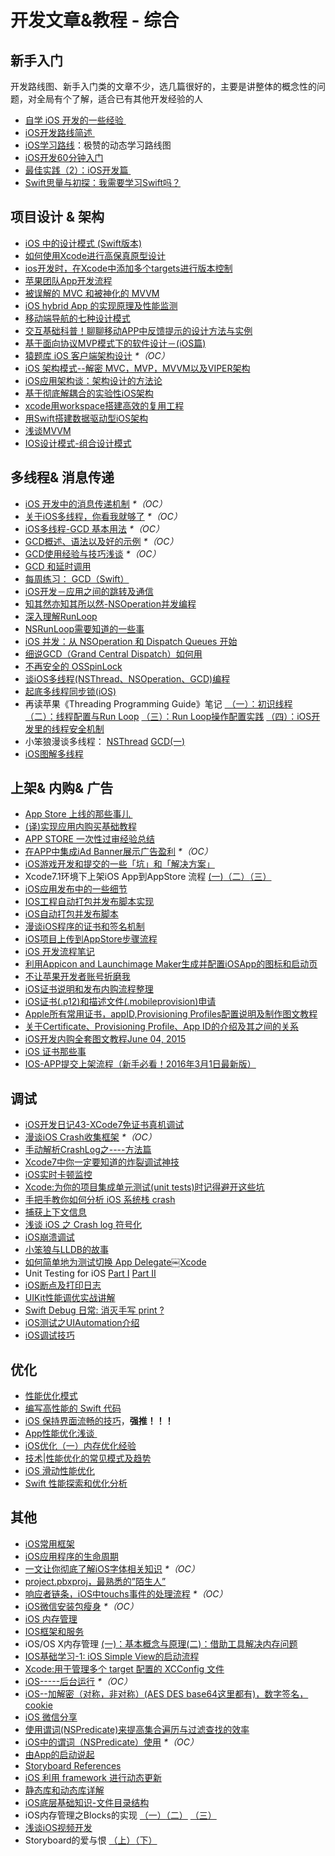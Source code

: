 # 开发文章&教程 - 综合
## 新手入门
开发路线图、新手入门类的文章不少，选几篇很好的，主要是讲整体的概念性的问题，对全局有个了解，适合已有其他开发经验的人
- [自学 iOS 开发的一些经验 ][1]
- [iOS开发路线简述 ][2]
- [iOS学习路线][3]：极赞的动态学习路线图
- [iOS开发60分钟入门][4]
- [最佳实践（2）：iOS开发篇 ][5]
- [Swift思量与初探：我需要学习Swift吗？][6]

## 项目设计 & 架构
- [iOS 中的设计模式 (Swift版本)][7]
- [如何使用Xcode进行高保真原型设计][8]
- [ios开发时，在Xcode中添加多个targets进行版本控制][9]
- [苹果团队App开发流程][10]
- [被误解的 MVC 和被神化的 MVVM][11]
- [iOS hybrid App 的实现原理及性能监测][12]
- [移动端导航的七种设计模式][13]
- [交互基础科普！聊聊移动APP中反馈提示的设计方法与实例][14]
- [基于面向协议MVP模式下的软件设计－(iOS篇)][15]
- [猿题库 iOS 客户端架构设计][16] _\*（OC）_
- [iOS 架构模式--解密 MVC，MVP，MVVM以及VIPER架构][17]
- [iOS应用架构谈：架构设计的方法论][18]
- [基于彻底解耦合的实验性iOS架构][19]
- [xcode用workspace搭建高效的复用工程][20]
- [用Swift搭建数据驱动型iOS架构][21]
- [浅谈MVVM][22]
- [IOS设计模式-组合设计模式][23]

## 多线程& 消息传递
- [iOS 开发中的消息传递机制][24] _\*（OC）_
- [关于iOS多线程，你看我就够了][25] _\*（OC）_
- [iOS多线程-GCD 基本用法][26] _\*（OC）_
- [GCD概述、语法以及好的示例][27] _\*（OC）_
- [GCD使用经验与技巧浅谈][28] _\*（OC）_
- [GCD 和延时调用][29]
- [每周练习： GCD（Swift）][30]
- [iOS开发－应用之间的跳转及通信][31]
- [知其然亦知其所以然-NSOperation并发编程][32]
- [深入理解RunLoop][33]
- [NSRunLoop需要知道的一些事][34]
- [iOS 并发：从 NSOperation 和 Dispatch Queues 开始][35]
- [细说GCD（Grand Central Dispatch）如何用][36]
- [不再安全的 OSSpinLock][37]
- [谈iOS多线程(NSThread、NSOperation、GCD)编程][38]
- [起底多线程同步锁(iOS)][39]
- 再读苹果《Threading Programming Guide》笔记 [ （一）：初识线程][40] [（二）：线程配置与Run Loop][41] [（三）：Run Loop操作配置实践][42] [（四）：iOS开发里的线程安全机制][43]
- 小笨狼漫谈多线程： [NSThread][44] [GCD(一)][45]
- [iOS图解多线程][46]

## 上架& 内购& 广告
- [App Store 上线的那些事儿 ][47]
- [(译)实现应用内购买基础教程][48]
- [APP STORE 一次性过审经验总结][49]
- [在APP中集成iAd Banner展示广告盈利][50] _\*（OC）_
- [iOS游戏开发和提交的一些「坑」和「解决方案」][51]
- Xcode7.1环境下上架iOS App到AppStore 流程 [(一)][52][（二）][53][（三）][54]
- [iOS应用发布中的一些细节][55]
- [IOS工程自动打包并发布脚本实现][56]
- [iOS自动打包并发布脚本][57]
- [漫谈iOS程序的证书和签名机制][58]
- [iOS项目上传到AppStore步骤流程][59]
- [iOS 开发流程笔记][60]
- [利用Appicon and Launchimage Maker生成并配置iOSApp的图标和启动页][61]
- [不让苹果开发者账号折磨我][62]
- [iOS证书说明和发布内购流程整理][63]
- [iOS证书(.p12)和描述文件(.mobileprovision)申请][64]
- [Apple所有常用证书，appID,Provisioning Profiles配置说明及制作图文教程][65]
- [关于Certificate、Provisioning Profile、App ID的介绍及其之间的关系][66]
- [iOS开发内购全套图文教程June 04, 2015][67]
- [iOS 证书那些事][68]
- [IOS-APP提交上架流程（新手必看！2016年3月1日最新版）][69]

## 调试
- [iOS开发日记43-XCode7免证书真机调试][70]
- [漫谈iOS Crash收集框架][71] _\*（OC）_
- [手动解析CrashLog之----方法篇][72]
- [Xcode7中你一定要知道的炸裂调试神技][73]
- [iOS实时卡顿监控][74]
- [Xcode:为你的项目集成单元测试(unit tests)时记得避开这些坑][75]
- [手把手教你如何分析 iOS 系统栈 crash][76]
- [捕获上下文信息][77]
- [浅谈 iOS 之 Crash log 符号化][78]
- [iOS崩溃调试][79]
- [小笨狼与LLDB的故事][80]
- [如何简单地为测试切换 App Delegate￼Xcode][81] 
- Unit Testing for iOS [Part Ⅰ][82] [Part Ⅱ][83]
- [iOS断点及打印日志][84]
- [UIKit性能调优实战讲解][85]
- [Swift Debug 日常: 消灭手写 print ?][86]
- [iOS测试之UIAutomation介绍][87]
- [iOS调试技巧][88]

## 优化
- [性能优化模式][89]
- [编写高性能的 Swift 代码][90]
- [iOS 保持界面流畅的技巧][91]，**强推！！！**
- [App性能优化浅谈 ][92]
- [iOS优化（一）内存优化经验][93]
- [技术|性能优化的常见模式及趋势][94]
- [iOS 滑动性能优化][95]
- [Swift 性能探索和优化分析][96]

## 其他
- [iOS常用框架][97]
- [iOS应用程序的生命周期][98]
- [一文让你彻底了解iOS字体相关知识][99] _\*（OC）_
- [project.pbxproj，最熟悉的”陌生人”][100]
- [响应者链条，iOS中touchs事件的处理流程][101] _\*（OC）_
- [iOS微信安装包瘦身][102] _\*（OC）_
- [iOS 内存管理][103]
- [IOS框架和服务][104]
- iOS/OS X内存管理 [(一)：基本概念与原理][105][(二)：借助工具解决内存问题][106]
- [IOS基础学习-1: iOS Simple View的启动流程][107]
- [Xcode:用于管理多个 target 配置的 XCConfig 文件][108]
- [iOS-----后台运行][109] _\*（OC）_
- [iOS--加解密（对称，非对称）(AES DES base64这里都有)，数字签名，cookie][110]
- [iOS 微信分享][111]
- [使用谓词(NSPredicate)来提高集合遍历与过滤查找的效率][112]
- [iOS中的谓词（NSPredicate）使用][113] _\*（OC）_
- [由App的启动说起][114]
- [Storyboard References][115]
- [iOS 利用 framework 进行动态更新][116]
- [静态库和动态库详解][117]
- [iOS底层基础知识-文件目录结构][118]
- iOS内存管理之Blocks的实现 [（一）][119][（二）][120] [（三）][121]
- [浅谈iOS视频开发][122]
- Storyboard的爱与恨 [（上）][123][（下）][124]

[1]:	http://limboy.me/ios/2014/12/31/learning-ios.html
[2]:	http://www.coderyi.com/archives/397
[3]:	http://ios.skyfox.org/route.html
[4]:	http://blog.csdn.net/a451493485/article/details/9364867
[5]:	http://ios.jobbole.com/81830/
[6]:	https://segmentfault.com/a/1190000004483254 "Swift思量与初探：我需要学习Swift吗？"
[7]:	http://wiki.jikexueyuan.com/project/ios-design-patterns-in-swift/
[8]:	http://isux.tencent.com/xcode-storyboard.html
[9]:	http://blog.csdn.net/ysysbaobei/article/details/10951991
[10]:	http://atleeon.com/write/2015/08/30/fake-it-till-you-make-it/
[11]:	http://blog.devtang.com/blog/2015/11/02/mvc-and-mvvm/ "被误解的 MVC 和被神化的 MVVM"
[12]:	http://www.cocoachina.com/ios/20151118/14270.html
[13]:	http://www.ui.cn/detail/73429.html
[14]:	http://www.uisdc.com/app-feedback-method-use-case "交互基础科普！聊聊移动APP中反馈提示的设计方法与实例"
[15]:	http://www.jianshu.com/p/f7ff18ac1c31 "基于面向协议MVP模式下的软件设计－(iOS篇)"
[16]:	http://mp.weixin.qq.com/s?__biz=MjM5NTIyNTUyMQ==&mid=444322139&idx=1&sn=c7bef4d439f46ee539aa76d612023d43&scene=23&srcid=1230RYRzNotU9iTZKvt7ksFW#rd&ADUIN=502332019&ADSESSION=1451480917&ADTAG=CLIENT.QQ.5425_.0&ADPUBNO=26509
[17]:	http://www.cocoachina.com/ios/20160108/14916.html
[18]:	http://mp.weixin.qq.com/s?__biz=MzA5Nzc4OTA1Mw==&mid=407735372&idx=1&sn=87c20f7db6990db00838498827692683#rd
[19]:	http://ios.jobbole.com/83888/
[20]:	http://iosxxx.com/blog/2016-01-23-xcodeda-jian-gao-xiao-de-fu-yong-gong-cheng.html "xcode用workspace搭建高效的复用工程"
[21]:	http://mrpeak.cn/blog/swift-dda/ "用Swift搭建数据驱动型iOS架构"
[22]:	https://github.com/lovemo/MVVMFramework "MVVMFramework"
[23]:	http://www.cnblogs.com/goodboy-heyang/p/5226090.html "IOS设计模式-组合设计模式"
[24]:	http://objccn.io/issue-7-4/
[25]:	http://www.jianshu.com/p/0b0d9b1f1f19
[26]:	http://www.jianshu.com/p/e0928a243373
[27]:	https://github.com/bboyfeiyu/iOS-tech-frontier/blob/master/issue-2/GCD%E6%A6%82%E8%BF%B0%E3%80%81%E8%AF%AD%E6%B3%95%E4%BB%A5%E5%8F%8A%E5%A5%BD%E7%9A%84%E7%A4%BA%E4%BE%8B.md
[28]:	http://tutuge.me/2015/04/03/something-about-gcd/
[29]:	http://swifter.tips/gcd-delay-call/
[30]:	https://github.com/icepy/_posts/issues/14
[31]:	http://www.cnblogs.com/GarveyCalvin/p/4877115.html "iOS开发－应用之间的跳转及通信"
[32]:	http://www.jianshu.com/p/ebb3e42049fd "知其然亦知其所以然-NSOperation并发编程"
[33]:	http://blog.ibireme.com/2015/05/18/runloop/ "深入理解RunLoop"
[34]:	https://mp.weixin.qq.com/s?__biz=MzAwMjYwMTAwNw==&mid=403269344&idx=1&sn=6363492cf8ed066cd4581d9840ff089f
[35]:	http://swift.gg/2016/01/08/ios-concurrency-getting-started-with-nsoperation-and-dispatch-queues/ "iOS 并发：从 NSOperation 和 Dispatch Queues 开始"
[36]:	https://github.com/ming1016/study/wiki/%E7%BB%86%E8%AF%B4GCD%EF%BC%88Grand-Central-Dispatch%EF%BC%89%E5%A6%82%E4%BD%95%E7%94%A8 "细说GCD（Grand Central Dispatch）如何用"
[37]:	http://blog.ibireme.com/2016/01/16/spinlock_is_unsafe_in_ios/ "不再安全的 OSSpinLock"
[38]:	http://www.jianshu.com/p/6e6f4e005a0b "谈iOS多线程(NSThread、NSOperation、GCD)编程"
[39]:	http://springox.w18.net/?p=685 "起底多线程同步锁(iOS)"
[40]:	http://www.devtalking.com/articles/read-threading-programming-guide-1/
[41]:	http://geek.csdn.net/news/detail/55617
[42]:	http://geek.csdn.net/news/detail/56056
[43]:	http://geek.csdn.net/news/detail/56726
[44]:	http://www.jianshu.com/p/8ed06312d8bd "小笨狼漫谈多线程：NSThread"
[45]:	http://www.jianshu.com/p/c2b14bb999de "小笨狼漫谈多线程：GCD(一)"
[46]:	http://www.henishuo.com/ios-multithread-detail/ "iOS图解多线程"
[47]:	http://wiki.jikexueyuan.com/project/app-store-refused/
[48]:	http://www.jianshu.com/p/741b2a044e78
[49]:	http://pmjane.com/post/app-store-ci-xing-guo-shen-jing-yan-zong-jie
[50]:	http://www.cocoachina.com/ios/20140928/9780.html
[51]:	http://wuzhiwei.net/ios_dev_trap_and_solution/ "iOS游戏开发和提交的一些「坑」和「解决方案」"
[52]:	http://www.cnblogs.com/ChinaKingKong/p/4957682.html "Xcode7.1环境下上架iOS App到AppStore 流程 (Part 一)"
[53]:	http://www.cnblogs.com/ChinaKingKong/p/4964549.html
[54]:	http://www.cnblogs.com/ChinaKingKong/p/4964745.html
[55]:	http://www.cnblogs.com/daiweilai/p/4974394.html "iOS应用发布中的一些细节"
[56]:	http://blog.nswebfrog.com/2013/02/18/ios-automation/ "IOS工程自动打包并发布脚本实现"
[57]:	http://liumh.com/2015/11/25/ios-auto-archive-ipa/ "iOS自动打包并发布脚本"
[58]:	http://www.pchou.info/ios/2015/12/14/ios-certification-and-code-sign.html "漫谈iOS程序的证书和签名机制"
[59]:	http://www.cnblogs.com/jgCho/p/5089481.html "iOS项目上传到AppStore步骤流程"
[60]:	https://github.com/leecade/ios-dev-flow
[61]:	http://www.cnblogs.com/lidongxu/p/5114355.html "利用Appicon and Launchimage Maker生成并配置iOSApp的图标和启动页"
[62]:	http://www.jianshu.com/p/cb6c5f1c972b "不让苹果开发者账号折磨我"
[63]:	https://zilaiyedaren.github.io/blog/iOS%E8%AF%81%E4%B9%A6%E8%AF%B4%E6%98%8E%E5%92%8C%E5%8F%91%E5%B8%83%E5%86%85%E8%B4%AD%E6%B5%81%E7%A8%8B%E6%95%B4%E7%90%86/ "iOS证书说明和发布内购流程整理"
[64]:	https://zilaiyedaren.github.io/blog/iOS%E8%AF%81%E4%B9%A6(.p12)%E5%92%8C%E6%8F%8F%E8%BF%B0%E6%96%87%E4%BB%B6(.mobileprovision)%E7%94%B3%E8%AF%B7/ "iOS证书(.p12)和描述文件(.mobileprovision)申请"
[65]:	https://zilaiyedaren.github.io/blog/Apple%E6%89%80%E6%9C%89%E5%B8%B8%E7%94%A8%E8%AF%81%E4%B9%A6%EF%BC%8CappID,Provisioning%20Profiles%E9%85%8D%E7%BD%AE%E8%AF%B4%E6%98%8E%E5%8F%8A%E5%88%B6%E4%BD%9C%E5%9B%BE%E6%96%87%E6%95%99%E7%A8%8B/ "Apple所有常用证书，appID,Provisioning Profiles配置说明及制作图文教程"
[66]:	https://zilaiyedaren.github.io/blog/%E5%85%B3%E4%BA%8ECertificate%E3%80%81Provisioning%20Profile%E3%80%81App%20ID%E7%9A%84%E4%BB%8B%E7%BB%8D%E5%8F%8A%E5%85%B6%E4%B9%8B%E9%97%B4%E7%9A%84%E5%85%B3%E7%B3%BB/ "关于Certificate、Provisioning Profile、App ID的介绍及其之间的关系"
[67]:	http://allluckly.cn/ios%E6%94%AF%E4%BB%98/iOS%E5%BC%80%E5%8F%912015%E5%B9%B4%E6%9C%80%E6%96%B0%E5%86%85%E8%B4%AD%E6%95%99%E7%A8%8B "iOS开发内购全套图文教程June 04, 2015"
[68]:	http://www.cnblogs.com/wangyang1213/p/5209119.html "iOS 证书那些事"
[69]:	http://www.cnblogs.com/BK-12345/p/5232633.html "IOS-APP提交上架流程（新手必看！2016年3月1日最新版）"
[70]:	http://www.cnblogs.com/Twisted-Fate/p/4935487.html "iOS开发日记43-XCode7免证书真机调试"
[71]:	http://nianxi.net/ios/ios-crash-reporter/
[72]:	http://foggry.com/blog/2015/07/27/ru-he-shou-dong-jie-xi-crashlog/
[73]:	http://www.jianshu.com/p/70ed36cf8a98
[74]:	http://www.tanhao.me/code/151113.html/ "iOS实时卡顿监控"
[75]:	http://www.jianshu.com/p/d15a7dea0c5a "Xcode:为你的项目集成单元测试(unit tests)时记得避开这些坑"
[76]:	http://bugly.qq.com/bbs/forum.php?mod=viewthread&tid=194
[77]:	http://swift.gg/2015/11/16/capturing-context-swiftlang/ "捕获上下文信息"
[78]:	http://news.oneapm.com/crash-log-ios/ "浅谈 iOS 之 Crash log 符号化"
[79]:	http://www.jianshu.com/p/77660e626874 "iOS崩溃调试"
[80]:	http://www.jianshu.com/p/e89af3e9a8d7 "小笨狼与LLDB的故事"
[81]:	http://www.cocoachina.com/ios/20151222/14766.html
[82]:	http://chengway.in/unit-testing-for-ios-part-i/ "Unit Testing for iOS Part Ⅰ"
[83]:	http://chengway.in/unit-testing-for-ios-part-ii/ "Unit Testing for iOS Part Ⅱ"
[84]:	http://www.cnblogs.com/jsin-han/p/5156384.html "iOS断点及打印日志"
[85]:	http://www.jianshu.com/p/619cf14640f3 "UIKit性能调优实战讲解"
[86]:	http://www.jianshu.com/p/55ce421e47e9 "Swift Debug 日常: 消灭手写 print ?"
[87]:	http://summertreee.github.io/blog/2016/02/29/iosce-shi-zhi-uiautomationjie-shao/ "iOS测试之UIAutomation介绍"
[88]:	http://www.henishuo.com/ios-lldb-debug-tech/ "iOS调试技巧"
[89]:	http://tech.meituan.com/performance_tuning_pattern.html "性能优化模式"
[90]:	http://www.oschina.net/translate/swift-optimizationtips
[91]:	http://blog.ibireme.com/2015/11/12/smooth_user_interfaces_for_ios/
[92]:	http://blog.csdn.net/wwj_748/article/details/50322581 "App性能优化浅谈"
[93]:	http://www.jianshu.com/p/ef52250df748 "iOS优化（一）内存优化经验"
[94]:	http://mp.weixin.qq.com/s?__biz=MzA5MTA0NjgzMQ==&mid=402378996&idx=1&sn=375044215c5189638570291fb89afa45&scene=1&srcid=0107C7OW9W8ANejPmmfcVRrB&from=groupmessage&isappinstalled=0#wechat_redirect
[95]:	http://www.cnblogs.com/smileEvday/articles/iOS_performance.html "iOS 滑动性能优化"
[96]:	https://onevcat.com/2016/02/swift-performance/ "Swift 性能探索和优化分析"
[97]:	http://www.jianshu.com/p/e7fc525f342d
[98]:	http://www.jianshu.com/p/aa50e5350852?utm_campaign=maleskine&utm_content=note&utm_medium=writer_share&utm_source=weibo
[99]:	http://www.cnblogs.com/dsxniubility/p/4699352.html
[100]:	http://www.olinone.com/?p=215
[101]:	http://www.cnblogs.com/suqiankun/p/4944042.html "响应者链条，iOS中touchs事件的处理流程。"
[102]:	https://mp.weixin.qq.com/s?__biz=MzAwNDY1ODY2OQ==&mid=207986417&idx=1&sn=77ea7d8e4f8ab7b59111e78c86ccfe66&scene=1&srcid=1024pgRuhHtElUqPlXjsizht&key=b410d3164f5f798e9752971b4cb76dd5efae6b5c2f1f10cbafd3573c6186c16ee60ce346711f7433ff6ab0d6aa974e3e&ascene=0&uin=MTQxOTU1ODg4MQ%3D%3D&devicetype=iMac+MacBookPro11%2C5+OSX+OSX+10.11+build(15A284)&version=11020201&pass_ticket=h1CfhovWAS61j24tFYTljyTFl4r9BUlFON7H%2BNl6hMV1ZpVN2kG4%2FLL6yxnDUjd9
[103]:	http://www.cnblogs.com/huangjianwu/p/4962772.html "iOS 内存管理"
[104]:	http://www.cnblogs.com/jgCho/p/4960048.html "IOS框架和服务"
[105]:	http://www.jianshu.com/p/1928b54e1253 "iOS/OS X内存管理(一)：基本概念与原理"
[106]:	http://www.jianshu.com/p/09c5141d4531 "iOS/OS X内存管理(二)：借助工具解决内存问题"
[107]:	http://www.admin85.com/u/mobile/ios/9443.html "IOS基础学习-1: iOS Simple View的启动流程"
[108]:	http://swift.gg/2015/12/01/xcode-xcconfig-files-for-managing-targets-configurations/ "Xcode:用于管理多个 target 配置的 XCConfig 文件"
[109]:	http://www.cnblogs.com/congli0220/p/5019945.html "iOS-----后台运行"
[110]:	http://www.jianshu.com/p/ac841b772c7a "iOS--加解密（对称，非对称）(AES DES base64这里都有)，数字签名，cookie"
[111]:	http://www.cnblogs.com/czq1989/p/5074977.html "iOS 微信分享"
[112]:	http://segmentfault.com/a/1190000004238379 "使用谓词(NSPredicate)来提高集合遍历与过滤查找的效率"
[113]:	http://www.jianshu.com/p/88be28860cde "iOS中的谓词（NSPredicate）使用"
[114]:	http://oncenote.com/2015/06/01/How-App-Launch/ "由App的启动说起"
[115]:	https://zilaiyedaren.github.io/blog/Storyboard%20References/ "Storyboard References"
[116]:	http://yq.aliyun.com/articles/3024
[117]:	http://www.jianshu.com/p/c8366e4f9378 "iOS专题2:静态库和动态库详解"
[118]:	http://www.cnblogs.com/wujy/p/5188302.html "iOS底层基础知识-文件目录结构"
[119]:	http://lastdays.cn/2016/02/23/blocks1/ "iOS内存管理之Blocks的实现（一）"
[120]:	http://lastdays.cn/2016/02/24/Blocks2/ "iOS内存管理之Blocks的实现（二）"
[121]:	http://lastdays.cn/2016/02/26/block3/ "iOS内存管理之Blocks的实现（三）"
[122]:	http://www.cnblogs.com/booksky/p/5213198.html "浅谈iOS视频开发"
[123]:	http://shengpan.net/storyboard/ "Storyboard的爱与恨（上）"
[124]:	http://shengpan.net/storyboard2/ "Storyboard的爱与恨（下）"